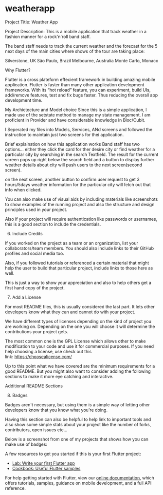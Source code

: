 # weatherapp

Project Title: Weather App


Project Description: This is a mobile application that track weather in a fashion manner for a rock'n'roll band staff.

The band staff needs to track the current weather and the forecast for the 5 next days of the main cities where shows of the tour are taking place:

Silverstone, UK
São Paulo, Brazil
Melbourne, Australia
Monte Carlo, Monaco

Why Flutter?

Flutter is a cross plateform effecient framework in building amazing mobile application. 
Flutter is faster than many other application development frameworks. With its “hot reload” feature, you can experiment, build UIs, add/remove features, test and fix bugs faster. Thus reducing the overall app development time.


My Archictecture and Model choice
Since this is a simple application, I made use of the setstate method to manage my state management. I am proficient in Provider and have considerable knowledge in Bloc/Cubit. 

I Seperated my files into Models, Services, ANd screens and followed the instruction to maintain just two screens for thei application.


Brief explaination on how this application works
Band  staff has two options... either they click the card for ther desire city or find weather for a particular city by searching in the search Textfield.
The result for the current screen pops up right below the search field and a button to display further weather details about city
will push users to the next screen(second screen). 


on the next screen, another button to confirm user request to get 3 hours/5days weather information for the particular city will fetch out that info when clicked. 






You can also make use of visual aids by including materials like screenshots to show examples of the running project and also the structure and design principles used in your project.





Also if your project will require authentication like passwords or usernames, this is a good section to include the credentials.



6. Include Credits



If you worked on the project as a team or an organization, list your collaborators/team members. You should also include links to their GitHub profiles and social media too.





Also, if you followed tutorials or referenced a certain material that might help the user to build that particular project, include links to those here as well.





This is just a way to show your appreciation and also to help others get a first hand copy of the project.



7. Add a License



For most README files, this is usually considered the last part. It lets other developers know what they can and cannot do with your project.





We have different types of licenses depending on the kind of project you are working on. Depending on the one you will choose it will determine the contributions your project gets.





The most common one is the GPL License which allows other to make modification to your code and use it for commercial purposes. If you need help choosing a license, use check out this link: https://choosealicense.com/





Up to this point what we have covered are the minimum requirements for a good README. But you might also want to consider adding the following sections to make it more eye catching and interactive.



Additional README Sections

8. Badges



Badges aren't necessary, but using them is a simple way of letting other developers know that you know what you're doing.





Having this section can also be helpful to help link to important tools and also show some simple stats about your project like the number of forks, contributors, open issues etc...





Below is a screenshot from one of my projects that shows how you can make use of badges:






A few resources to get you started if this is your first Flutter project:

- [Lab: Write your first Flutter app](https://flutter.dev/docs/get-started/codelab)
- [Cookbook: Useful Flutter samples](https://flutter.dev/docs/cookbook)

For help getting started with Flutter, view our
[online documentation](https://flutter.dev/docs), which offers tutorials,
samples, guidance on mobile development, and a full API reference.

